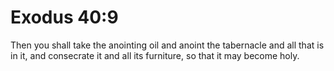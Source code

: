 # Exodus 40:9

Then you shall take the anointing oil and anoint the tabernacle and all that is in it, and consecrate it and all its furniture, so that it may become holy.
